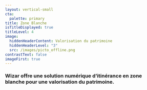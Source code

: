 ```yaml
---
layout: vertical-small
cta:
  palette: primary
title: Zone Blanche
isTitleDisplayed: true
titleLevel: 4
image:
  hiddenHeaderContent: Valorisation du patrimoine
  hiddenHeaderLevel: "3"
  src: /images/picto_offline.png
contrastText: false
imageFirst: true
---
```

### Wizar offre une solution numérique d’itinérance en zone blanche pour une valorisation du patrimoine. 

